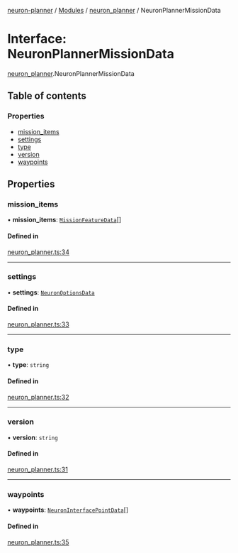[neuron-planner](../README.md) / [Modules](../modules.md) / [neuron\_planner](../modules/neuron_planner.md) / NeuronPlannerMissionData

# Interface: NeuronPlannerMissionData

[neuron_planner](../modules/neuron_planner.md).NeuronPlannerMissionData

## Table of contents

### Properties

- [mission\_items](neuron_planner.NeuronPlannerMissionData.md#mission_items)
- [settings](neuron_planner.NeuronPlannerMissionData.md#settings)
- [type](neuron_planner.NeuronPlannerMissionData.md#type)
- [version](neuron_planner.NeuronPlannerMissionData.md#version)
- [waypoints](neuron_planner.NeuronPlannerMissionData.md#waypoints)

## Properties

### mission\_items

• **mission\_items**: [`MissionFeatureData`](../modules/neuron_planner.md#missionfeaturedata)[]

#### Defined in

[neuron_planner.ts:34](https://github.com/vtol-neuron/neuron-planner/blob/4c781e4/src/js/neuron_planner.ts#L34)

___

### settings

• **settings**: [`NeuronOptionsData`](neuron_options.NeuronOptionsData.md)

#### Defined in

[neuron_planner.ts:33](https://github.com/vtol-neuron/neuron-planner/blob/4c781e4/src/js/neuron_planner.ts#L33)

___

### type

• **type**: `string`

#### Defined in

[neuron_planner.ts:32](https://github.com/vtol-neuron/neuron-planner/blob/4c781e4/src/js/neuron_planner.ts#L32)

___

### version

• **version**: `string`

#### Defined in

[neuron_planner.ts:31](https://github.com/vtol-neuron/neuron-planner/blob/4c781e4/src/js/neuron_planner.ts#L31)

___

### waypoints

• **waypoints**: [`NeuronInterfacePointData`](neuron_interfaces.NeuronInterfacePointData.md)[]

#### Defined in

[neuron_planner.ts:35](https://github.com/vtol-neuron/neuron-planner/blob/4c781e4/src/js/neuron_planner.ts#L35)
